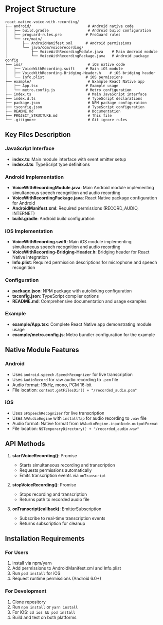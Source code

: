 # Project Structure

```
react-native-voice-with-recording/
├── android/                          # Android native code
│   ├── build.gradle                  # Android build configuration
│   ├── proguard-rules.pro           # ProGuard rules
│   └── src/main/
│       ├── AndroidManifest.xml      # Android permissions
│       └── java/com/voicerecording/
│           ├── VoiceWithRecordingModule.java    # Main Android module
│           └── VoiceWithRecordingPackage.java   # Android package config
├── ios/                              # iOS native code
│   ├── VoiceWithRecording.swift     # Main iOS module
│   ├── VoiceWithRecording-Bridging-Header.h    # iOS bridging header
│   └── Info.plist                   # iOS permissions
├── example/                          # Example React Native app
│   ├── App.tsx                      # Example usage
│   └── metro.config.js              # Metro configuration
├── index.ts                          # Main JavaScript interface
├── index.d.ts                        # TypeScript declarations
├── package.json                      # NPM package configuration
├── tsconfig.json                     # TypeScript configuration
├── README.md                         # Documentation
├── PROJECT_STRUCTURE.md              # This file
└── .gitignore                        # Git ignore rules
```

## Key Files Description

### JavaScript Interface
- **index.ts**: Main module interface with event emitter setup
- **index.d.ts**: TypeScript type definitions

### Android Implementation
- **VoiceWithRecordingModule.java**: Main Android module implementing simultaneous speech recognition and audio recording
- **VoiceWithRecordingPackage.java**: React Native package configuration for Android
- **AndroidManifest.xml**: Required permissions (RECORD_AUDIO, INTERNET)
- **build.gradle**: Android build configuration

### iOS Implementation
- **VoiceWithRecording.swift**: Main iOS module implementing simultaneous speech recognition and audio recording
- **VoiceWithRecording-Bridging-Header.h**: Bridging header for React Native integration
- **Info.plist**: Required permission descriptions for microphone and speech recognition

### Configuration
- **package.json**: NPM package with autolinking configuration
- **tsconfig.json**: TypeScript compiler options
- **README.md**: Comprehensive documentation and usage examples

### Example
- **example/App.tsx**: Complete React Native app demonstrating module usage
- **example/metro.config.js**: Metro bundler configuration for the example

## Native Module Features

### Android
- Uses `android.speech.SpeechRecognizer` for live transcription
- Uses `AudioRecord` for raw audio recording to `.pcm` file
- Audio format: 16kHz, mono, PCM 16-bit
- File location: `context.getFilesDir() + "/recorded_audio.pcm"`

### iOS
- Uses `SFSpeechRecognizer` for live transcription
- Uses `AVAudioEngine` with `installTap` for audio recording to `.wav` file
- Audio format: Native format from `AVAudioEngine.inputNode.outputFormat`
- File location: `NSTemporaryDirectory() + "/recorded_audio.wav"`

## API Methods

1. **startVoiceRecording()**: Promise<void>
   - Starts simultaneous recording and transcription
   - Requests permissions automatically
   - Emits transcription events via `onTranscript`

2. **stopVoiceRecording()**: Promise<string>
   - Stops recording and transcription
   - Returns path to recorded audio file

3. **onTranscript(callback)**: EmitterSubscription
   - Subscribe to real-time transcription events
   - Returns subscription for cleanup

## Installation Requirements

### For Users
1. Install via npm/yarn
2. Add permissions to AndroidManifest.xml and Info.plist
3. Run `pod install` for iOS
4. Request runtime permissions (Android 6.0+)

### For Development
1. Clone repository
2. Run `npm install` or `yarn install`
3. For iOS: `cd ios && pod install`
4. Build and test on both platforms 